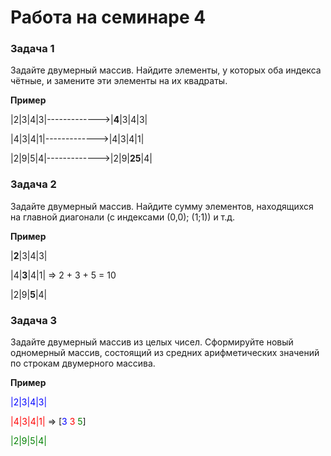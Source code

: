 # Работа на семинаре 4

### Задача 1

Задайте двумерный массив. Найдите элементы, у которых оба
индекса чётные, и замените эти элементы на их квадраты.

**Пример**

|2|3|4|3|------------->|**4**|3|4|3|

|4|3|4|1|------------->|4|3|4|1|

|2|9|5|4|------------->|2|9|**25**|4|

### Задача 2

Задайте двумерный массив. Найдите сумму элементов,
находящихся на главной диагонали (с индексами (0,0); (1;1)) и
т.д.

**Пример**

|**2**|3|4|3|
            
|4|**3**|4|1|    => 2 + 3 + 5 = 10

|2|9|**5**|4|

### Задача 3

Задайте двумерный массив из целых чисел. Сформируйте новый
одномерный массив, состоящий из средних арифметических
значений по строкам двумерного массива.

**Пример**

<span style="color:blue">|2|3|4|3|</span>
            
<span style="color:red">|4|3|4|1|</span>    => [<span style="color:blue">3</span> <span style="color:red">3</span> <span style="color:green">5</span>]

<span style="color:green">|2|9|5|4|</span>
